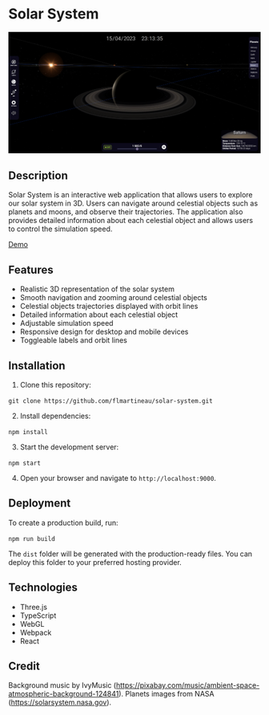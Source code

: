 # Solar System

![solar-system-screenshot](./screenshot.png)

## Description

Solar System is an interactive web application that allows users to explore our solar system in 3D. Users can navigate around celestial objects such as planets and moons, and observe their trajectories. The application also provides detailed information about each celestial object and allows users to control the simulation speed.

[Demo](https://flmartineau.github.io/solar-system/)


## Features

- Realistic 3D representation of the solar system
- Smooth navigation and zooming around celestial objects
- Celestial objects trajectories displayed with orbit lines
- Detailed information about each celestial object
- Adjustable simulation speed
- Responsive design for desktop and mobile devices
- Toggleable labels and orbit lines

## Installation

1. Clone this repository:

```git clone https://github.com/flmartineau/solar-system.git``` 

2. Install dependencies:

```npm install``` 

3. Start the development server:

```npm start```

4. Open your browser and navigate to `http://localhost:9000`.

## Deployment

To create a production build, run:

```npm run build```

The `dist` folder will be generated with the production-ready files. You can deploy this folder to your preferred hosting provider.

## Technologies

- Three.js
- TypeScript
- WebGL
- Webpack
- React

## Credit

Background music by IvyMusic (https://pixabay.com/music/ambient-space-atmospheric-background-124841).
Planets images from NASA (https://solarsystem.nasa.gov).